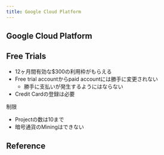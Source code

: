 ```yaml
---
title: Google Cloud Platform
---
```


## Google Cloud Platform

## Free Trials
* 12ヶ月間有効な\$300の利用枠がもらえる
* Free trial accountからpaid accountには勝手に変更されない
    * 勝手に支払いが発生するようにはならない
* Credit Cardの登録は必要

制限

* Projectの数は10まで
* 暗号通貨のMiningはできない



## Reference

